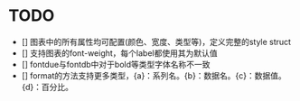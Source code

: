 # TODO

- [] 图表中的所有属性均可配置(颜色、宽度、类型等)，定义完整的style struct
- [] 支持图表的font-weight，每个label都使用其为默认值
- [] fontdue与fontdb中对于bold等类型字体名称不一致
- [] format的方法支持更多类型，{a}：系列名。{b}：数据名。{c}：数据值。{d}：百分比。